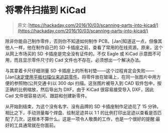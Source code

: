 # 将零件扫描到 KiCad

> 原文:[https://hackaday.com/2016/10/03/scanning-parts-into-kicad/](https://hackaday.com/2016/10/03/scanning-parts-into-kicad/)

除非你能自己制作零件，否则你不知道如何制作 PCB。[Jan]知道这一点，但像其他人一样，他在制作自己的 SD 卡插座之前，查看了常用的在线资源。原来，这个从网上市场买的 SD 卡插座是完全没有证件的。不仅 Eagle 或 KiCad 示意图不可用，而且显示零件尺寸的 Cad 文件也不存在。必须想出一个解决办法。

与其拿着卡尺仔细测量 SD 卡插座上的所有衬垫——这个过程肯定会失败——[Jan][决定使用平板扫描仪来追踪零件](http://jasiek.me/2016/09/29/creating-footprints-from-actual-parts-in-kicad.html)。将零件放在玻璃上，在同一张图片中用方便的参照物(公共交通卡)以 300 dpi 扫描。这张图片被导入到 CAD 软件包中，按正确的比例缩放，然后导出为 DXF。由于 KiCad 很容易接受导入 DXF，因此 Cad 文件很容易访问、跟踪和创建新零件。

从开始到结束，为这个没有名字、没有品牌的 SD 卡插座制作足迹花了 15 分钟。相比之下，手动测量每个焊盘、绘制足迹并以 1:1 的比例打印出足迹以查看是否匹配了几次，这根本不算什么。这是一项令人敬畏的工作，也是一个很好的提醒:最好的工具通常就在你面前。